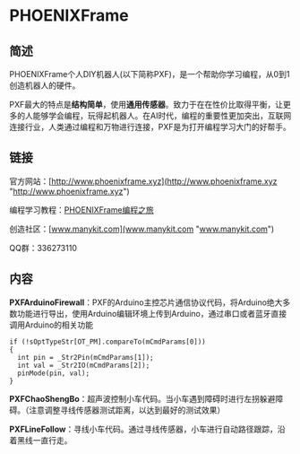 # PHOENIXFrame
## 简述 ##
PHOENIXFrame个人DIY机器人(以下简称PXF)，是一个帮助你学习编程，从0到1创造机器人的硬件。

PXF最大的特点是**结构简单**，使用**通用传感器**。致力于在在性价比取得平衡，让更多的人能够学会编程，玩得起机器人。在AI时代，编程的重要性更加突出，互联网连接行业，人类通过编程和万物进行连接，PXF是为打开编程学习大门的好帮手。
## 链接 ##
官方网站：[http://www.phoenixframe.xyz](http://www.phoenixframe.xyz "http://www.phoenixframe.xyz")

编程学习教程：[PHOENIXFrame编程之旅](PHOENIXFrame编程之旅 "https://manykit.gitbooks.io/phoenixframe-programming-journey/content/")

创造社区：[www.manykit.com](www.manykit.com "www.manykit.com")

QQ群：336273110
## 内容 ##
**PXFArduinoFirewall**：PXF的Arduino主控芯片通信协议代码，将Arduino绝大多数功能进行导出，使用Arduino编辑环境上传到Arduino，通过串口或者蓝牙直接调用Arduino的相关功能

    if (!sOptTypeStr[OT_PM].compareTo(mCmdParams[0]))
    {
      int pin = _Str2Pin(mCmdParams[1]);
      int val = _Str2IO(mCmdParams[2]);
      pinMode(pin, val);
    }

**PXFChaoShengBo**：超声波控制小车代码。当小车遇到障碍时进行左拐躲避障碍。（注意调整寻线传感器测试距离，以达到最好的测试效果）

**PXFLineFollow**：寻线小车代码。通过寻线传感器，小车进行自动路径跟踪，沿着黑线一直行走。